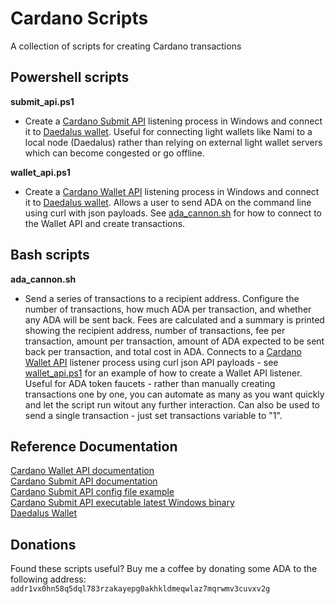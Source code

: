 # Cardano Scripts
A collection of scripts for creating Cardano transactions

## Powershell scripts
**submit_api.ps1** 
- Create a [Cardano Submit API](https://input-output-hk.github.io/cardano-rest/submit-api/) listening process in Windows and connect it to [Daedalus wallet](https://daedaluswallet.io/). Useful for connecting light wallets like Nami to a local node (Daedalus) rather than relying on external light wallet servers which can become congested or go offline. 

**wallet_api.ps1** 
- Create a [Cardano Wallet API](https://input-output-hk.github.io/cardano-wallet/api/edge/) listening process in Windows and connect it to [Daedalus wallet](https://daedaluswallet.io/). Allows a user to send ADA on the command line using curl with json payloads. See [ada_cannon.sh](ada_cannon.sh) for how to connect to the Wallet API and create transactions. 

## Bash scripts
**ada_cannon.sh**
- Send a series of transactions to a recipient address. Configure the number of transactions, how much ADA per transaction, and whether any ADA will be sent back. Fees are calculated and a summary is printed showing the recipient address, number of transactions, fee per transaction, amount per transaction, amount of ADA expected to be sent back per transaction, and total cost in ADA. Connects to a [Cardano Wallet API](https://input-output-hk.github.io/cardano-wallet/api/edge/) listener process using curl json API payloads - see [wallet_api.ps1](wallet_api.ps1) for an example of how to create a Wallet API listener. Useful for ADA token faucets - rather than manually creating transactions one by one, you can automate as many as you want quickly and let the script run witout any further interaction. Can also be used to send a single transaction - just set transactions variable to "1". 

## Reference Documentation
[Cardano Wallet API documentation](https://input-output-hk.github.io/cardano-wallet/api/edge/)<br>
[Cardano Submit API documentation](https://input-output-hk.github.io/cardano-rest/submit-api/)<br>
[Cardano Submit API config file example](https://raw.githubusercontent.com/input-output-hk/cardano-node/master/cardano-submit-api/config/tx-submit-mainnet-config.yaml)<br>
[Cardano Submit API executable latest Windows binary](https://hydra.iohk.io/job/Cardano/cardano-node/cardano-node-win64/latest-finished)<br>
[Daedalus Wallet](https://daedaluswallet.io/)<br>

## Donations
Found these scripts useful? Buy me a coffee by donating some ADA to the following address:
`addr1vx0hn58q5dql783rzakayepg0akhkldmeqwlaz7mqrwmv3cuvxv2g`
